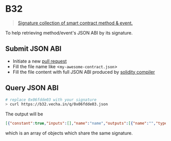 # B32

> [Signature collection of smart contract method & event.](https://b32.vecha.in)

To help retrieving method/event's JSON ABI by its signature.

## Submit JSON ABI

* Initiate a new [pull request](https://github.com/vechain/b32/new/master/ABIs)
* Fill the file name like <`my-awesome-contract.json`>
* Fill the file content with full JSON ABI produced by [solidity compiler](https://github.com/ethereum/solidity/releases)


## Query JSON ABI

```bash
# replace 0x06fdde03 with your signature
> curl https://b32.vecha.in/q/0x06fdde03.json
```

The output will be 
```JSON
[{"constant":true,"inputs":[],"name":"name","outputs":[{"name":"","type":"string"}],"payable":false,"stateMutability":"pure","type":"function"}]
```

which is an array of objects which share the same signature.

